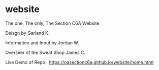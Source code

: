 # website
The one, The only, The Section C6A Website

Deisgn by Garland K.

Information and Input by Jordan W.

Overseer of the Sweat Shop James C.

Live Demo of Repo : https://oasectionc6a.github.io/website/home.html
